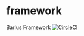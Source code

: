 # framework
Barlus Framework
[![CircleCI](https://circleci.com/gh/barlus/framework/tree/master.svg?style=svg)](https://circleci.com/gh/barlus/framework/tree/master)
